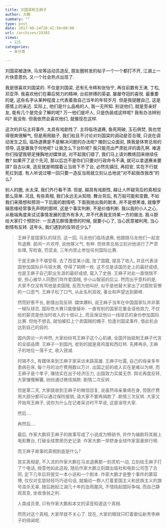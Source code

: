```yaml
---
title: 刘国梁和王麻子
author: 大鹏
summary: ""
type: post
date: 2017-06-24T20:41:58+00:00
url: /archives/19383
views:
  - 125
categories:
  - 未分类

---
```

刘国梁被退休, 马龙等运动员造反, 朋友圈转发的帖子一个一个都打不开, 江湖上一片快意恩仇. 又一个社会热点出现了.

我是很喜欢刘国梁的. 不仅是刘国梁, 还有孔令辉和张怡宁, 再往前数有王涛, 丁松, 邓亚萍. 我喜欢他们在幕后努力的精神, 台前拼搏的英姿, 屡屡夺冠的喜悦. 最重要的是, 这些名字从某种程度上代表着我自己当年的年轻岁月. 但是我提醒自己, 这是感情上的亲近. 实际上, 他们是什么品格的人, 我一无所知. 别说他们, 就是至亲好友, 能有几个是完全了解的呢? 万一他们是坏人, 只是伪装成这样呢? 我有办法辨别吗? 我没有. 但我依然会喜欢他们, 就像现在这样.

这次的乒坛主将事件, 太具有戏剧性了. 主将临场退赛, 鱼死网破, 玉石俱焚, 我也觉得很爽很解气, 但是用用脑子, 我们权且不讨论对刘国梁的调动是否合理, 只说在调动发生之后, 临场退赛是不是解决问题的办法呢? 捅到公众面前, 换我是体育总局的领导, 这是置我于何地呢? 让我怎么下台阶呢? 我只能亮出严肃批评的面孔啊. 难道你们指望我顿足捶胸地对媒体说, 对不起我们错了, 我们马上请刘教练回来继续任教? 如果开了这个先河, 那以后岂不是你们只要对行政命令不满, 就可以拿退赛来要挟? 自古以来, 造反就是明摆着让当局下不了台, 必然先镇压, 再招安, 实在不行就死扛到底. 有人听说过哪一回只要一造反当局就立刻认怂地说&#8221;对不起我改我改&#8221;的么?

别人的圈, 水太深, 我们外行看不清. 但是, 越具有戏剧性, 越让人怀疑背后的真相没那么简单. 况且, 有些真相, 我们永远无从知晓. 舞台背后, 有万般可能和变数, 不如我们来猜想和预测一下后面的剧情吧. 下面我抛出我的剧本, 并不是想黑谁, 就像罗辑思维经常事先声明的那样, 这是个事实判断, 不是价值判断. 我以我的小人之心, 从极端角度来试试事情发展的意外有多大, 并不代表我支持某一方的做法. 我斗胆给大家打个预防针: 一旦遇见群情激愤的时候, 就要小心了, 当心民意被利用, 当心剧情有反转. 这年头, 我们遇到的反转还少么?

> 王麻子是国家队的球员. 这一回, 马龙他们临场退赛, 他跟随马龙他们一起宣布退赛. 民间一片欢呼, 说他够义气, 有种. 而体育总局立刻对他进行了严肃处理, 写检查, 罚奖金, 三年内禁止参加任何国际比赛.
> 
> 于是王麻子不堪受辱, 去了西亚某小国, 改了国籍, 提高了收入, 并且代表该国参加国际乒乓球大赛, 夺得了铜牌一枚. 这不仅是该国历史上的最好成绩, 也是王麻子自己职业生涯的最好成绩, 载入了史册. 王麻子对此一直惴惴不安, 担心被华人同胞们骂作爱国贼, 步小山智丽的后尘. 然而出乎意料的是, 大家不仅没有骂他是卖国贼, 反而为他叫好, 似乎是他替大家出了对腐败官僚的一口恶气. 王麻子松了口气, 从此名利双收, 事业和声望达到巅峰.
> 
> 然而好景不长, 剧情出现反转. 媒体爆料, 说王麻子当年在中国国家队并非第一梯队球员, 国际性大赛只能做替补. 一直有别的国家花重金请他效力, 不仅给的薪资是他当时收入的十倍以上, 而且保证他以一线球员的身份参加国际比赛. 但他不想去, 就怕被扣上个卖国贼的帽子. 恰逢刘国梁事件, 借此机会达到自己的目的.
> 
> 国内舆论一片哗然, 大家纷纷骂王麻子这个心机婊, 全国开始抵制王麻子代言的全部品牌. 王麻子一到国内, 收到的就是臭鸡蛋和西红柿. 先捧再杀, 王麻子的地位一落千丈, 收入锐减.
> 
> 时隔不久, 有媒体来到王麻子家采访末路英雄. 王麻子吐露, 自己的母亲多年患病在床, 每个月的治疗费用数以万计, 出国之前的收入实在是难以为继, 而王麻子是个孝子, 赚钱实在出于经济压力, 出国效力实属无奈. 舆论再度反转, 大家慷慨解囊, 纷纷通过微信捐款. 剧情二次反转.
> 
> 但是第二天, 大家就收到王麻子的微信回复, 说虽然母亲重病在身, 但医疗费用大部分都可以通过保险报销, 请大家不要再捐款了. 剧情三次反转. 大家又开始骂王麻子, 说你为什么在记者采访时不早说, 这是误导大家.
> 
> 然后&#8230;.
> 
> 再然后&#8230;.
> 
> 最后, 作家大鹏将王麻子的故事写成了小说成为畅销书, 并作为编剧将其搬上电影舞台, 打破全球票房历史记录. 作家大鹏一举跻身全球作家富豪排行榜.
> 
> 而王麻子故事的真相到底是什么?
> 
> 其实真相是, 不入流的作家大鹏在马龙退赛那一刻灵机一动, 立刻给王麻子打了个电话, 授意他如此这般, 随后作家大鹏立刻跟出版社和电影公司签了合同, 定下几年后将提交一本小说和一个剧本. 作家大鹏才是整个事件的慕容博, 仅仅对玄慈轻轻巧巧说句话, 就煽动一群人打着爱国主义和民族主义的旗号滥杀无辜, 随后掀起江湖几十年的血雨腥风, 不惜挑起国际争端, 而自己静观其变, 坐收渔翁之利.
> 
> 人类成员里, 只有作家大鹏和本文的读音知道这个真相.
> 
> 然而对这个真相, 大家早就不关心了. 现在, 大家的眼球只盯着歌坛新秀李麻子的绯闻呢.
